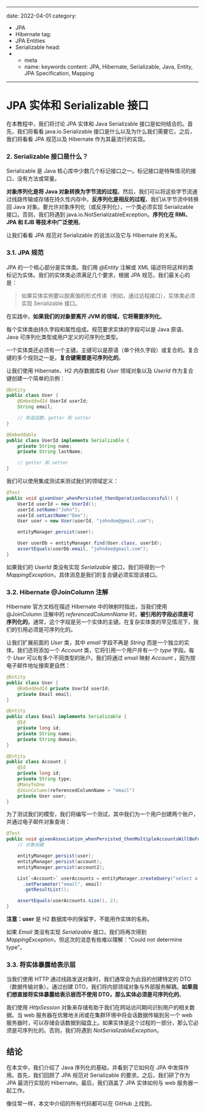 ---
date: 2022-04-01
category:
  - JPA
  - Hibernate
tag:
  - JPA Entities
  - Serializable
head:
  - - meta
    - name: keywords
      content: JPA, Hibernate, Serializable, Java, Entity, JPA Specification, Mapping
------
# JPA 实体和 Serializable 接口

在本教程中，我们将讨论 JPA 实体和 Java Serializable 接口是如何结合的。首先，我们将看看 java.io.Serializable 接口是什么以及为什么我们需要它。之后，我们将看看 JPA 规范以及 Hibernate 作为其最流行的实现。

### 2. Serializable 接口是什么？

Serializable 是 Java 核心库中少数几个标记接口之一。标记接口是特殊情况的接口，没有方法或常量。

**对象序列化是将 Java 对象转换为字节流的过程**。然后，我们可以将这些字节流通过线路传输或存储在持久性内存中。**反序列化是相反的过程**，我们从字节流中转换回 Java 对象。要允许对象序列化（或反序列化），一个类必须实现 Serializable 接口。否则，我们将遇到 java.io.NotSerializableException。**序列化在 RMI、JPA 和 EJB 等技术中广泛使用**。

让我们看看 JPA 规范对 Serializable 的说法以及它与 Hibernate 的关系。

### 3.1. JPA 规范

JPA 的一个核心部分是实体类。我们用 _@Entity_ 注解或 XML 描述符将这样的类标记为实体。我们的实体类必须满足几个要求，根据 JPA 规范，我们最关心的是：

> 如果实体实例要以脱离值的形式传递（例如，通过远程接口），实体类必须实现 Serializable 接口。

在实践中，**如果我们的对象要离开 JVM 的领域，它将需要序列化**。

每个实体类由持久字段和属性组成。规范要求实体的字段可以是 Java 原语、Java 可序列化类型或用户定义的可序列化类型。

一个实体类还必须有一个主键。主键可以是原语（单个持久字段）或复合的。复合键的多个规则之一是，**复合键需要是可序列化的**。

让我们使用 Hibernate、H2 内存数据库和 _User_ 领域对象以及 _UserId_ 作为复合键创建一个简单的示例：

```java
@Entity
public class User {
    @EmbeddedId UserId userId;
    String email;

    // 构造函数，getter 和 setter
}

@Embeddable
public class UserId implements Serializable {
    private String name;
    private String lastName;

    // getter 和 setter
}
```

我们可以使用集成测试来测试我们的领域定义：

```java
@Test
public void givenUser_whenPersisted_thenOperationSuccessful() {
    UserId userId = new UserId();
    userId.setName("John");
    userId.setLastName("Doe");
    User user = new User(userId, "johndoe@gmail.com");

    entityManager.persist(user);

    User userDb = entityManager.find(User.class, userId);
    assertEquals(userDb.email, "johndoe@gmail.com");
}
```

如果我们的 _UserId_ 类没有实现 _Serializable_ 接口，我们将得到一个 _MappingException_，具体消息是我们的复合键必须实现该接口。

### 3.2. Hibernate @JoinColumn 注解

Hibernate 官方文档在描述 Hibernate 中的映射时指出，当我们使用 @JoinColumn 注解中的 _referencedColumnName_ 时，**被引用的字段必须是可序列化的**。通常，这个字段是另一个实体的主键。在复杂实体类的罕见情况下，我们的引用必须是可序列化的。

让我们扩展前面的 _User_ 类，其中 _email_ 字段不再是 _String_ 而是一个独立的实体。我们还将添加一个 _Account_ 类，它将引用一个用户并有一个 _type_ 字段。每个 _User_ 可以有多个不同类型的账户。我们将通过 _email_ 映射 _Account_ ，因为按电子邮件地址搜索更自然：

```java
@Entity
public class User {
    @EmbeddedId private UserId userId;
    private Email email;
}

@Entity
public class Email implements Serializable {
    @Id
    private long id;
    private String name;
    private String domain;
}

@Entity
public class Account {
    @Id
    private long id;
    private String type;
    @ManyToOne
    @JoinColumn(referencedColumnName = "email")
    private User user;
}
```

为了测试我们的模型，我们将编写一个测试，其中我们为一个用户创建两个账户，并通过电子邮件对象查询：

```java
@Test
public void givenAssociation_whenPersisted_thenMultipleAccountsWillBeFoundByEmail() {
    // 对象创建

    entityManager.persist(user);
    entityManager.persist(account);
    entityManager.persist(account2);

    List`<Account>` userAccounts = entityManager.createQuery("select a from Account a join fetch a.user where a.user.email = :email", Account.class)
      .setParameter("email", email)
      .getResultList();

    assertEquals(userAccounts.size(), 2);
}
```

**注意：user** 是 H2 数据库中的保留字，不能用作实体的名称。

如果 _Email_ 类没有实现 _Serializable_ 接口，我们将再次得到 _MappingException_，但这次的消息有些难以理解：“Could not determine type”。

### 3.3. 将实体暴露给表示层

当我们使用 HTTP 通过线路发送对象时，我们通常会为此目的创建特定的 DTO（数据传输对象）。通过创建 DTO，我们将内部领域对象与外部服务解耦。**如果我们想直接将实体暴露给表示层而不使用 DTO，那么实体必须是可序列化的**。

我们使用 _HttpSession_ 对象来存储有助于我们在网站访问期间识别用户的相关数据。当 web 服务器在优雅地关闭或在集群环境中将会话数据传输到另一个 web 服务器时，可以存储会话数据到磁盘上。如果实体是这个过程的一部分，那么它必须是可序列化的。否则，我们将遇到 _NotSerializableException_。

## 结论

在本文中，我们介绍了 Java 序列化的基础，并看到了它如何在 JPA 中发挥作用。首先，我们回顾了 JPA 规范对 Serializable 的要求。之后，我们研了作为 JPA 最流行实现的 Hibernate。最后，我们涵盖了 JPA 实体如何与 web 服务器一起工作。

像往常一样，本文中介绍的所有代码都可以在 GitHub 上找到。